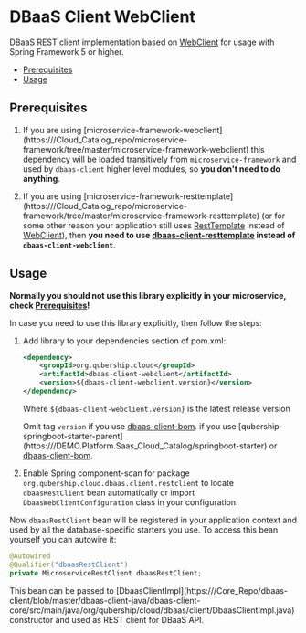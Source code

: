 # DBaaS Client WebClient

DBaaS REST client implementation based on [WebClient](https://docs.spring.io/spring/docs/current/javadoc-api/org/springframework/web/reactive/function/client/WebClient.html) 
for usage with Spring Framework 5 or higher. 

- [Prerequisites](#prerequisites)
- [Usage](#usage)

## Prerequisites
1. If you are using [microservice-framework-webclient](https://<github link todo>/Cloud_Catalog_repo/microservice-framework/tree/master/microservice-framework-webclient) 
    this dependency will be loaded transitively from `microservice-framework` and used by `dbaas-client` higher level modules, 
     so **you don't need to do anything**. 

2. If you are using [microservice-framework-resttemplate](https://<github link todo>/Cloud_Catalog_repo/microservice-framework/tree/master/microservice-framework-resttemplate) 
    (or for some other reason your application still uses 
    [RestTemplate](https://docs.spring.io/spring/docs/current/javadoc-api/org/springframework/web/client/RestTemplate.html) 
    instead of [WebClient](https://docs.spring.io/spring/docs/current/javadoc-api/org/springframework/web/reactive/function/client/WebClient.html)), 
    then **you need to use [dbaas-client-resttemplate](../dbaas-client-resttemplate) instead of `dbaas-client-webclient`**. 

## Usage
**Normally you should not use this library explicitly in your microservice, check [Prerequisites](#prerequisites)!**


In case you need to use this library explicitly, then follow the steps: 
1. Add library to your dependencies section of pom.xml: 
    ```xml
    <dependency>
        <groupId>org.qubership.cloud</groupId>
        <artifactId>dbaas-client-webclient</artifactId>
        <version>${dbaas-client-webclient.version}</version>
    </dependency>
    ```
    Where `${dbaas-client-webclient.version}` is the latest release version
    
    Omit tag `version` if you use [dbaas-client-bom](../../dbaas-client-bom-parent/dbaas-client-bom/README.md). if you use [qubership-springboot-starter-parent](https://<github link todo>/DEMO.Platform.Saas_Cloud_Catalog/springboot-starter) or [dbaas-client-bom](../../dbaas-client-bom-parent/dbaas-client-bom/README.md).
2. Enable Spring component-scan for package `org.qubership.cloud.dbaas.client.restclient` to locate `dbaasRestClient` bean automatically 
    or import `DbaasWebClientConfiguration` class in your configuration. 

Now `dbaasRestClient` bean will be registered in your application context and used by all the database-specific starters you use. 
To access this bean yourself you can autowire it: 
```java
@Autowired
@Qualifier("dbaasRestClient")
private MicroserviceRestClient dbaasRestClient;
```
This bean can be passed to [DbaasClientImpl](https://<github link todo>/Core_Repo/dbaas-client/blob/master/dbaas-client-java/dbaas-client-core/src/main/java/org/qubership/cloud/dbaas/client/DbaasClientImpl.java) 
constructor and used as REST client for DBaaS API. 
